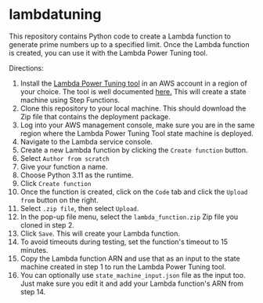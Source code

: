 # lambdatuning

This repository contains Python code to create a Lambda function to generate prime numbers up to a specified limit. Once the Lambda function is created, you can use it with the Lambda Power Tuning tool.

Directions:
1. Install the [Lambda Power Tuning tool](https://serverlessrepo.aws.amazon.com/applications/arn:aws:serverlessrepo:us-east-1:451282441545:applications~aws-lambda-power-tuning) in an AWS account in a region of your choice. The tool is well documented [here.](https://github.com/alexcasalboni/aws-lambda-power-tuning/blob/master/README.md) This will create a state machine using Step Functions.
2. Clone this repository to your local machine. This should download the Zip file that contains the deployment package.
3. Log into your AWS management console, make sure you are in the same region where the Lambda Power Tuning Tool state machine is deployed.
4. Navigate to the Lambda service console.
5. Create a new Lambda function by clicking the `Create function` button.
6. Select `Author from scratch`
7. Give your function a name.
8. Choose Python 3.11 as the runtime.
9. Click `Create function`
10. Once the function is created, click on the `Code` tab and click the `Upload from` button on the right.
11. Select `.zip file`, then select `Upload`.
12. In the pop-up file menu, select the `lambda_function.zip` Zip file you cloned in step 2.
13. Click `Save`. This will create your Lambda function.
14. To avoid timeouts during testing, set the function's timeout to 15 minutes.
15. Copy the Lambda function ARN and use that as an input to the state machine created in step 1 to run the Lambda Power Tuning tool.
16. You can optionally use `state_machine_input.json` file as the input too. Just make sure you edit it and add your Lambda function's ARN from step 14.
